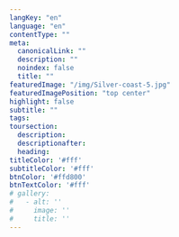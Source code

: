 ```yaml
---
langKey: "en"
language: "en"
contentType: ""
meta:
  canonicalLink: ""
  description: ""
  noindex: false
  title: ""
featuredImage: "/img/Silver-coast-5.jpg"
featuredImagePosition: "top center"
highlight: false
subtitle: ""
tags:
toursection:
  description:
  descriptionafter:
  heading:
titleColor: '#fff'
subtitleColor: '#fff'
btnColor: '#ffd800'
btnTextColor: '#fff'
# gallery:
#   - alt: ''
#     image: ''
#     title: ''
---
```


<!-- Use this to force Gatsby to correctly determine optional images/file schema -->
